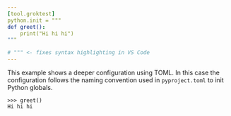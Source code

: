 ```yaml
---
[tool.groktest]
python.init = """
def greet():
    print("Hi hi hi")
"""

# """ <- fixes syntax highlighting in VS Code
---
```


This example shows a deeper configuration using TOML. In this case the
configuration follows the naming convention used in `pyproject.toml` to
init Python globals.

    >>> greet()
    Hi hi hi
